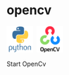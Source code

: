 # opencv
<img src="https://github.com/devicons/devicon/blob/master/icons/python/python-original-wordmark.svg" title="Python" alt="Python " width="60" height="60"/>&nbsp;
<img src="https://github.com/devicons/devicon/blob/master/icons/opencv/opencv-original-wordmark.svg" title="OpenCv" alt="OpenCv " width="60" height="60"/>&nbsp;

Start OpenCv
